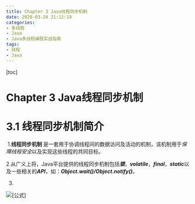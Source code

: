 ```yaml
---
title: Chapter 3 Java线程同步机制
date: 2020-03-24 21:12:19
categories:
- 多线程
- Java
- Java多线程编程实战指南
tags:
- 线程
- Java
---
```


[toc]



# Chapter 3  Java线程同步机制

# 3.1 线程同步机制简介

​	1.**线程同步机制** 是一套用于协调线程间的数据访问及活动的机制，该机制用于*保障线程安全*以及实现这些线程的共同目标。

​	2.从广义上将，Java平台提供的线程同步机制包括***锁***，***volatile***，***final***，***static***以及一些相关的***API***，如：***Object.wait()/Object.notify()***。

3. 











































![[公式]](E:\Blog\source\_posts\equation.svg)